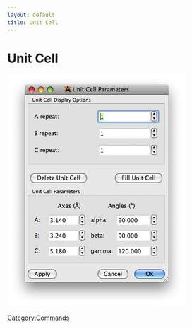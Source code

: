 ```yaml
---
layout: default
title: Unit Cell
---
```


# Unit Cell

![](UnitCell.png "UnitCell.png")

<Category:Commands>

